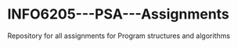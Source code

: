 # INFO6205---PSA---Assignments
Repository for all assignments for Program structures and algorithms
